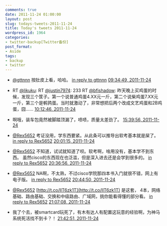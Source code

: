 ```yaml
---
comments: true
date: 2011-11-24 01:00:00
layout: post
slug: todays-tweets-2011-11-24
title: Today's tweets 2011-11-24
wordpress_id: 1964
categories:
- twitter-backup[Twitter备份]
post_format:
- Aside
tags:
- backup
- twitter
---
```





  * [@gttnnn](http://twitter.com/gttnnn) 按肚皮上看，哈哈。 [in reply to gttnnn](http://twitter.com/gttnnn/statuses/139515405759823872) [09:34:49, 2011-11-24](http://twitter.com/gfrog/statuses/139517293083373568)





  * RT [@likuku](http://twitter.com/likuku): RT [@justin7974](http://twitter.com/justin7974): 233 RT [@bfishadow](http://twitter.com/bfishadow): 昨天晚上买鸡蛋的时候，发现三个筐子。第一个说普通鸡蛋4.XX元一斤，第二个说柴鸡蛋7.XX元一斤，第三个是鹌鹑蛋。当时就激动了，非常想把后两个改成文艺鸡蛋和2B鸡蛋，囧…… [10:12:46, 2011-11-24](http://twitter.com/gfrog/statuses/139526844805427200)





  * 啊哦，装车包竟然被脚踏顶漏了，啧啧，质量太差劲了。 [15:39:56, 2011-11-24](http://twitter.com/gfrog/statuses/139609178951008256)





  * [@Rex5652](http://twitter.com/Rex5652) 考证没用，学东西要紧。从此条可以推导出软考基本就是屎了。 [in reply to Rex5652](http://twitter.com/Rex5652/statuses/139674516262625280) [20:01:15, 2011-11-24](http://twitter.com/gfrog/statuses/139674941665714176)





  * [@Rex5652](http://twitter.com/Rex5652) 不知道，试试就知道了呗。软考啊，啥用没有，基本学不到东西。 虽然cisco的东西现在也泛滥，但是深入进去还是会学到很多的。 [in reply to Rex5652](http://twitter.com/Rex5652/statuses/139676309931573248) [20:36:56, 2011-11-24](http://twitter.com/gfrog/statuses/139683918591954945)





  * [@Rex5652](http://twitter.com/Rex5652) NA啊，不太熟，不过cisco学院那四本书入门就很不错，网上有电子版。 [in reply to Rex5652](http://twitter.com/Rex5652/statuses/139684161064681472) [20:44:50, 2011-11-24](http://twitter.com/gfrog/statuses/139685909602893824)





  * [@Rex5652](http://twitter.com/Rex5652) [http://t.co/llT6zk1T](http://t.co/llT6zk1T) 是这套， 4本，网络基础、路由基础、交换和中级路由、广域网，挑你能看得懂的部分看。 [in reply to Rex5652](http://twitter.com/Rex5652/statuses/139687193164779520) [21:07:08, 2011-11-24](http://twitter.com/gfrog/statuses/139691519589355522)





  * 我了个去，被smartcard玩死了，有木有达人有配置这玩意的经验啊，为神马系统死活找不到卡？！ [21:42:51, 2011-11-24](http://twitter.com/gfrog/statuses/139700508402266112)




